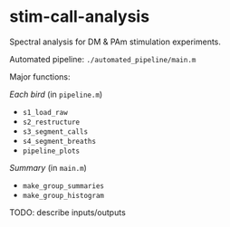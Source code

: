 # stim-call-analysis

Spectral analysis for DM & PAm stimulation experiments.

Automated pipeline: `./automated_pipeline/main.m`

Major functions:

*Each bird* (in `pipeline.m`)
- `s1_load_raw`
- `s2_restructure`
- `s3_segment_calls`
- `s4_segment_breaths`
- `pipeline_plots`

*Summary* (in `main.m`)
- `make_group_summaries`
- `make_group_histogram`

TODO: describe inputs/outputs